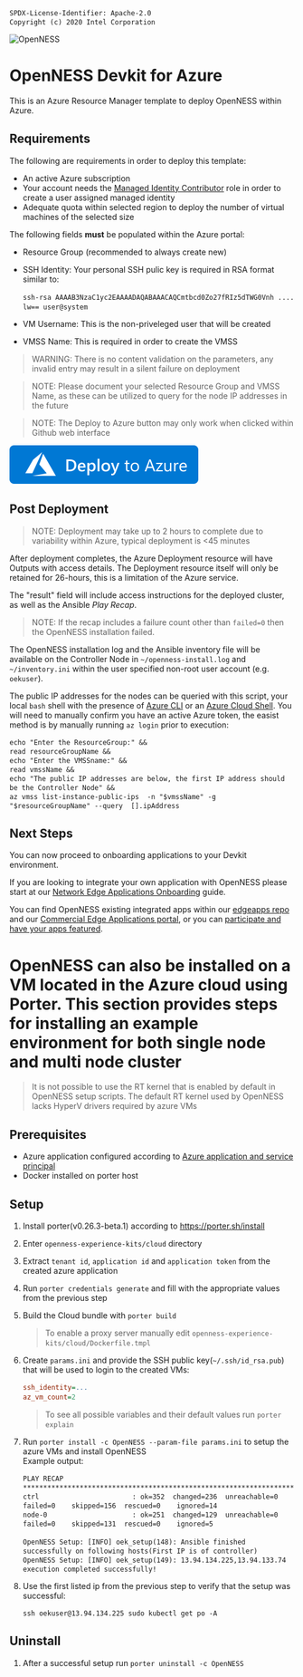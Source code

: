 ```text
SPDX-License-Identifier: Apache-2.0
Copyright (c) 2020 Intel Corporation
```

![OpenNESS](https://www.openness.org/images/openness-logo.png)

# OpenNESS Devkit for Azure

This is an Azure Resource Manager template to deploy OpenNESS within Azure. 

## Requirements

The following are requirements in order to deploy this template:

* An active Azure subscription
* Your account needs the [Managed Identity Contributor](https://docs.microsoft.com/en-us/azure/role-based-access-control/built-in-roles#managed-identity-contributor) role  in order to create a user assigned managed identity
* Adequate quota within selected region to deploy the number of virtual machines of the selected size



The following fields **must** be populated within the Azure portal:

* Resource Group (recommended to always create new)

* SSH Identity:  Your personal SSH pulic key is required in RSA format similar to:

    `ssh-rsa AAAAB3NzaC1yc2EAAAADAQABAAACAQCmtbcd0Zo27fRIz5dTWG0Vnh .... lw== user@system`

* VM Username:  This is the non-priveleged user that will be created

* VMSS Name:  This is required in order to create the VMSS

> WARNING:  There is no content validation on the parameters, any invalid entry may result in a silent failure on deployment

> NOTE:  Please document your selected Resource Group and VMSS Name, as these can be utilized to query for the node IP addresses in the future

> NOTE: The Deploy to Azure button may only work when clicked within Github web interface

[![Deploy To Azure](https://raw.githubusercontent.com/Azure/azure-quickstart-templates/master/1-CONTRIBUTION-GUIDE/images/deploytoazure.svg?sanitize=true)](https://portal.azure.com/#create/Microsoft.Template/uri/https%3A%2F%2Fraw.githubusercontent.com%2Fopen-ness%2Fopenness-experience-kits%2Fmaster%2Fcloud%2Fazuredeploy.json)

## Post Deployment

> NOTE:  Deployment may take up to 2 hours to complete due to variability within Azure, typical deployment is <45 minutes

After deployment completes, the Azure Deployment resource will have Outputs with access details.  The Deployment resource itself will only be retained for 26-hours, this is a limitation of the Azure service.

The "result" field will include access instructions for the deployed cluster, as well as the Ansible _Play Recap_.

>  NOTE: If the recap includes a failure count other than `failed=0` then the OpenNESS installation failed.

The OpenNESS installation log and the Ansible inventory file will be available on the Controller Node in `~/openness-install.log` and `~/inventory.ini` within the user specified non-root user account (e.g. `oekuser`).

The public IP addresses for the nodes can be queried with this script, your local `bash` shell with the presence of [Azure CLI](https://docs.microsoft.com/en-us/cli/azure/install-azure-cli) or an [Azure Cloud Shell](https://docs.microsoft.com/en-us/azure/cloud-shell/overview).  You will need to manually confirm you have an active Azure token, the easist method is by manually running `az login` prior to execution:

```shell
echo "Enter the ResourceGroup:" &&
read resourceGroupName &&
echo "Enter the VMSSname:" &&
read vmssName &&
echo "The public IP addresses are below, the first IP address should be the Controller Node" &&
az vmss list-instance-public-ips  -n "$vmssName" -g "$resourceGroupName" --query  [].ipAddress
```

## Next Steps

You can now proceed to onboarding applications to your Devkit environment. 

If you are looking to integrate your own application with OpenNESS please start at our [Network Edge Applications Onboarding](https://www.openness.org/docs/doc/applications-onboard/network-edge-applications-onboarding) guide.

You can find OpenNESS existing integrated apps within our [edgeapps repo](https://github.com/open-ness/edgeapps) and our [Commercial Edge Applications portal](https://networkbuilders.intel.com/commercial-applications), or you can [participate and have your apps featured](https://networkbuilders.intel.com/commercial-applications/participate).


# OpenNESS can also be installed on a VM located in the Azure cloud using Porter. This section provides steps for installing an example environment for both single node and multi node cluster

> It is not possible to use the RT kernel that is enabled by default in OpenNESS setup scripts. The default RT kernel used by OpenNESS lacks HyperV drivers required by azure VMs

## Prerequisites

* Azure application configured according to [Azure application and service principal](https://docs.microsoft.com/en-us/azure/active-directory/develop/howto-create-service-principal-portal)
* Docker installed on porter host

## Setup

1. Install porter(v0.26.3-beta.1) according to <https://porter.sh/install>
2. Enter `openness-experience-kits/cloud` directory
3. Extract `tenant id`, `application id` and `application token` from the created azure application
4. Run `porter credentials generate` and fill with the appropriate values from the previous step
5. Build the Cloud bundle with `porter build`
   > To enable a proxy server manually edit `openness-experience-kits/cloud/Dockerfile.tmpl`
6. Create `params.ini` and provide the SSH public key(`~/.ssh/id_rsa.pub`) that will be used to login to the created VMs:

   ```ini
   ssh_identity=...
   az_vm_count=2
   ```

   > To see all possible variables and their default values run `porter explain`
7. Run `porter install -c OpenNESS --param-file params.ini` to setup the azure VMs and install OpenNESS  
   Example output:

   ```text
   PLAY RECAP *********************************************************************
   ctrl                       : ok=352  changed=236  unreachable=0    failed=0    skipped=156  rescued=0    ignored=14
   node-0                     : ok=251  changed=129  unreachable=0    failed=0    skipped=131  rescued=0    ignored=5

   OpenNESS Setup: [INFO] oek_setup(148): Ansible finished successfully on following hosts(First IP is of controller)
   OpenNESS Setup: [INFO] oek_setup(149): 13.94.134.225,13.94.133.74
   execution completed successfully!
   ```

8. Use the first listed ip from the previous step to verify that the setup was successful:

   ```shell
   ssh oekuser@13.94.134.225 sudo kubectl get po -A
   ```

## Uninstall

1. After a successful setup run `porter uninstall -c OpenNESS`
